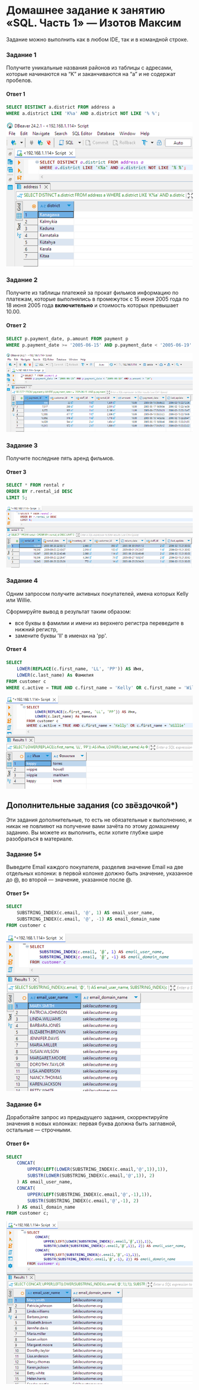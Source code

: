 # Домашнее задание к занятию «SQL. Часть 1» — Изотов Максим

Задание можно выполнить как в любом IDE, так и в командной строке.

### Задание 1

Получите уникальные названия районов из таблицы с адресами, которые начинаются на “K” и заканчиваются на “a” и не содержат пробелов.

#### Ответ 1

```sql
SELECT DISTINCT a.district FROM address a
WHERE a.district LIKE 'K%a' AND a.district NOT LIKE '% %';
```
![](img/12-03-01-01.png)

### Задание 2

Получите из таблицы платежей за прокат фильмов информацию по платежам, которые выполнялись в промежуток с 15 июня 2005 года по 18 июня 2005 года **включительно** и стоимость которых превышает 10.00.

#### Ответ 2

```sql
SELECT p.payment_date, p.amount FROM payment p
WHERE p.payment_date >= '2005-06-15' AND p.payment_date < '2005-06-19' AND p.amount > '10';
```
![](img/12-03-01-02.png)

### Задание 3

Получите последние пять аренд фильмов.

#### Ответ 3

```sql
SELECT * FROM rental r 
ORDER BY r.rental_id DESC
LIMIT 5;
```
![](img/12-03-01-03.png)

### Задание 4

Одним запросом получите активных покупателей, имена которых Kelly или Willie. 

Сформируйте вывод в результат таким образом:
- все буквы в фамилии и имени из верхнего регистра переведите в нижний регистр,
- замените буквы 'll' в именах на 'pp'.

#### Ответ 4

```sql
SELECT
    LOWER(REPLACE(c.first_name, 'LL', 'PP')) AS Имя,
    LOWER(c.last_name) As Фамилия
FROM customer c
WHERE c.active = TRUE AND c.first_name = 'Kelly' OR c.first_name = 'Willie'
```
![](img/12-03-01-04.png)

## Дополнительные задания (со звёздочкой*)
Эти задания дополнительные, то есть не обязательные к выполнению, и никак не повлияют на получение вами зачёта по этому домашнему заданию. Вы можете их выполнить, если хотите глубже шире разобраться в материале.

### Задание 5*

Выведите Email каждого покупателя, разделив значение Email на две отдельных колонки: в первой колонке должно быть значение, указанное до @, во второй — значение, указанное после @.

#### Ответ 5*

```sql
SELECT
    SUBSTRING_INDEX(c.email, '@', 1) AS email_user_name,
    SUBSTRING_INDEX(c.email, '@', -1) AS email_domain_name
FROM customer c
```
![](img/12-03-01-05.png)

### Задание 6*

Доработайте запрос из предыдущего задания, скорректируйте значения в новых колонках: первая буква должна быть заглавной, остальные — строчными.

#### Ответ 6*

```sql
SELECT
    CONCAT(
        UPPER(LEFT(LOWER(SUBSTRING_INDEX(c.email,'@',1)),1)),
        SUBSTR(LOWER(SUBSTRING_INDEX(c.email,'@',1)), 2)
    ) AS email_user_name, 
    CONCAT(
        UPPER(LEFT(SUBSTRING_INDEX(c.email,'@',-1),1)),
        SUBSTR(SUBSTRING_INDEX(c.email,'@',-1), 2)
    ) AS email_domain_name
FROM customer c;
```
![](img/12-03-01-06.png)